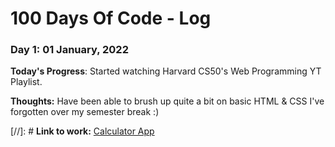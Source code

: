# 100 Days Of Code - Log

### Day 1: 01 January, 2022 

**Today's Progress**: Started watching Harvard CS50's Web Programming YT Playlist.

**Thoughts:** Have been able to brush up quite a bit on basic HTML & CSS I've forgotten over my semester break :)


[//]: # **Link to work:** [Calculator App](http://www.example.com)
